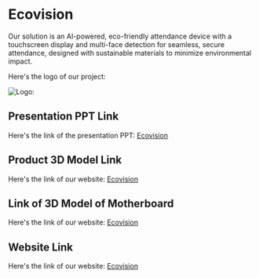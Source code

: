 # Ecovision

Our solution is an AI-powered, eco-friendly attendance device with a touchscreen display and multi-face detection for seamless, secure attendance, designed with sustainable materials to minimize environmental impact.

Here's the logo of our project:

![Logo:](https://www.dropbox.com/scl/fi/p8q5g6425mloqyakxu36m/WhatsApp-Image-2024-10-17-at-21.18.27_f6eab30f.png?rlkey=cz3qreoxnxxsk6dgax7m8d23s&st=nzk15qzj&raw=1)

## Presentation PPT Link

Here's the link of the presentation PPT: [Ecovision](https://www.dropbox.com/scl/fi/0qkyrnt10p902k92y8o53/ECOVISION-1.pdf?rlkey=5907sk25mw16dnhulvycrdci3&st=eobfi3k9&raw=1)

## Product 3D Model Link

Here's the link of our website: [Ecovision](https://app.vectary.com/p/0OweW11QtyHcXAzThaWqsT)

## Link of 3D Model of Motherboard

Here's the link of our website: [Ecovision](https://app.vectary.com/p/1fEMVFIXh7s8a9ageOmRVx)

## Website Link

Here's the link of our website: [Ecovision](http://127.0.0.1:5500/navigation%20bar.html)


